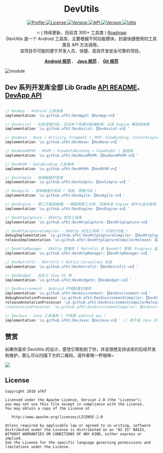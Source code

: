 
<h1 align="center">DevUtils</h1>


<p align="center">
	<a href="https://github.com/afkT">
		<img alt="Profile" src="https://img.shields.io/badge/GitHub-afkT-orange.svg" />
	</a>
	<a href="https://github.com/afkT/DevUtils/blob/master/LICENSE">
		<img alt="License" src="https://img.shields.io/badge/License-Apache%202.0-blue.svg" />
	</a>
	<a href="https://search.maven.org/search?q=io.github.afkt">
		<img alt="Version" src="https://img.shields.io/badge/Maven-Dev-5776E0.svg" />
	</a>
	<a href="https://android-arsenal.com/api?level=19">
		<img alt="API" src="https://img.shields.io/badge/API-19%2B-brightgreen.svg?style=flat" />
	</a>
	<a href="https://search.maven.org/search?q=io.github.afkt">
		<img alt="Version" src="https://img.shields.io/badge/DevUtils-【DevApp-vn】-yellow.svg" />
	</a>
	<a href="https://github.com/afkT/DevUtils/blob/master/lib/DevApp/README.md">
		<img alt="Utils" src="https://img.shields.io/badge/Utils-300+-critical.svg" />
	</a>
</p>


<p align="center">
	🔥 ( 持续更新，目前含 300+ 工具类 ) <a href="https://github.com/afkT/DevUtils/projects/1">Roadmap</a>
	<br>
	DevUtils 是一个 Android 工具库，主要根据不同功能模块，封装快捷使用的工具类及 API 方法调用。
	<br>
	该项目尽可能的便于开发人员，快捷、高效开发安全可靠的项目。
</p>


<p align="center">
	<b>
		<a href="https://github.com/afkT/DevUtils/blob/master/README/android_standard.md">Android 规范</a>
	</b>、
	<b>
		<a href="https://github.com/afkT/DevUtils/blob/master/README/java_standard.md">Java 规范</a>
	</b>、
	<b>
		<a href="https://github.com/afkT/DevUtils/blob/master/README/git_standard.md">Git 规范</a>
	</b>
</p>


![module](https://github.com/afkT/DevUtils/raw/master/art/module.png)


## Dev 系列开发库全部 Lib Gradle [API README](https://github.com/afkT/DevUtils/blob/master/README_API.md)、[DevApp API](https://github.com/afkT/DevUtils/blob/master/lib/DevApp/README.md)

```gradle

// DevApp - Android 工具类库
implementation 'io.github.afkt:DevAppX:【DevApp-vn】'

// DevAssist - 封装逻辑代码, 实现多个快捷功能辅助类、以及 Engine 兼容框架等
implementation 'io.github.afkt:DevAssist:【DevAssist-vn】'

// DevBase - Base ( Activity、Fragment )、MVP、ViewBinding、ContentLayout 基类库
implementation 'io.github.afkt:DevBase:【DevBase-vn】'

// DevBaseMVVM - MVVM ( ViewDataBinding + ViewModel ) 基类库
implementation 'io.github.afkt:DevBaseMVVM:【DevBaseMVVM-vn】'

// DevMVVM - DataBinding 工具类库
implementation 'io.github.afkt:DevMVVM:【DevMVVM-vn】'

// DevSimple - 简单敏捷开发库
implementation 'io.github.afkt:DevSimple:【DevSimple-vn】'

// DevAgile - 简单敏捷开发库 ( 常用、零散代码 )
implementation 'io.github.afkt:DevAgile:【DevAgile-vn】'

// DevEngine - 第三方框架解耦、一键替换第三方库、同类库多 Engine 组件化混合使用
implementation 'io.github.afkt:DevEngine:【DevEngine-vn】'

// DevHttpCapture - OkHttp 抓包工具库
implementation 'io.github.afkt:DevHttpCapture:【DevHttpCapture-vn】'

// DevHttpCaptureCompiler - OkHttp 抓包工具库 ( 可视化功能 )
debugImplementation 'io.github.afkt:DevHttpCaptureCompiler:【DevHttpCapture-vn】'
releaseImplementation 'io.github.afkt:DevHttpCaptureCompilerRelease:【DevHttpCapture-vn】'

// DevHttpManager - OkHttp 管理库 ( Retrofit 多 BaseUrl 管理、Progress 监听 )
implementation 'io.github.afkt:DevHttpManager:【DevHttpManager-vn】'

// DevRetrofit - Retrofit + Kotlin Coroutines 封装
implementation 'io.github.afkt:DevRetrofit:【DevRetrofit-vn】'

// DevWidget - 自定义 View UI 库
implementation 'io.github.afkt:DevWidgetX:【DevWidget-vn】'

// DevEnvironment - Android 环境配置切换库
implementation 'io.github.afkt:DevEnvironment:【DevEnvironment-vn】'
debugAnnotationProcessor 'io.github.afkt:DevEnvironmentCompiler:【DevEnvironment-vn】' // kaptDebug
releaseAnnotationProcessor 'io.github.afkt:DevEnvironmentCompilerRelease:【DevEnvironment-vn】' // kaptRelease
//annotationProcessor 'io.github.afkt:DevEnvironmentCompiler:【DevEnvironment-vn】' // kapt

// DevJava - Java 工具类库 ( 不依赖 android api )
implementation 'io.github.afkt:DevJava:【DevJava-vn】' // 用于纯 Java 开发，如果依赖了 DevApp 则不需要依赖 DevJava
```

## 赞赏

如果你喜欢 DevUtils 的设计，感觉它帮助到了你，并且很想支持该库的后续开发和维护，那么可以扫描下方的二维码，请作者喝一杯咖啡~

![][pay_qrcodeImg]


## License

    Copyright 2018 afkT

    Licensed under the Apache License, Version 2.0 (the "License");
    you may not use this file except in compliance with the License.
    You may obtain a copy of the License at

       http://www.apache.org/licenses/LICENSE-2.0

    Unless required by applicable law or agreed to in writing, software
    distributed under the License is distributed on an "AS IS" BASIS,
    WITHOUT WARRANTIES OR CONDITIONS OF ANY KIND, either express or implied.
    See the License for the specific language governing permissions and
    limitations under the License.


[pay_qrcodeImg]: https://github.com/afkT/Resources/raw/main/art/pay_qrcode.png